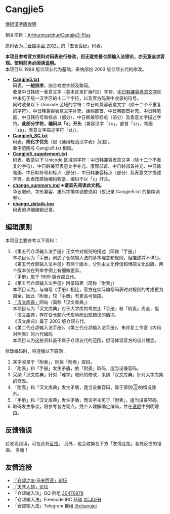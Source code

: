 # Cangjie5

[傳統漢字版說明](https://github.com/Jackchows/Cangjie5/blob/master/README.md)

相关项目：[Arthurmcarthur/Cangjie3-Plus](https://github.com/Arthurmcarthur/Cangjie3-Plus)

原码表为[「仓颉平台 2012」](http://www.chinesecj.com/forum/viewthread.php?tid=2596)的「五仓世纪」码表。

**本项目参考官方资料对码表进行修改，但无意完善仓颉输入法理论，亦无意追求客观。使用前务必阅读[说明](https://github.com/Jackchows/Cangjie5/blob/master/change_summary.md#%E4%B8%BB%E8%A6%81%E6%94%B9%E7%A2%BC%E8%AA%AA%E6%98%8E%E5%8F%8A%E7%88%AD%E8%AD%B0%E5%8F%96%E7%A2%BC)。**<br />
本项目以 1999 版仓颉五代为基础，采纳部份 2003 版仓颉五代的修改。<br />

- **[Cangjie5.txt](https://github.com/Jackchows/Cangjie5/blob/master/Cangjie5.txt)**<br />
码表。**一般排序**，综合考虑字频及繁简。<br />
收录中日韩统一表意文字（基本区至扩展F区）字符、[中日韩兼容表意文字](https://zh.wikipedia.org/wiki/%E4%B8%AD%E6%97%A5%E9%9F%93%E7%9B%B8%E5%AE%B9%E5%AD%97%E5%85%83)区中未见于统一汉字区的十二个字符，以及官方码表中收录的符号。<br />
同时收录以下 Unicode 区域的字符：中日韩兼容表意文字（除十二个不重复的字符）、中日韩兼容表意文字补充、康熙部首、中日韩部首补充、中日韩笔画、中日韩符号和标点（部分）、中日韩兼容标点（部分）及表意文字描述字符。**此部分字符，编码以「z」开头**（兼容汉字「zc」，部首「zr」，笔画「zs」，表意文字描述字符「zi」）。<br />
- **[Cangjie5_SC.txt](https://github.com/Jackchows/Cangjie5/blob/master/Cangjie5_SC.txt)**<br />
码表。**简化字优先**（限《通用规范汉字表》范围）。<br />
收字范围与 Cangjie5.txt 相同。
- **[Cangjie5_supplement.txt](https://github.com/Jackchows/Cangjie5/blob/master/Cangjie5_supplement.txt)**<br />
码表。收录以下 Unicode 区域的字符：中日韩兼容表意文字（除十二个不重复的字符）、中日韩兼容表意文字补充、康熙部首、中日韩部首补充、中日韩笔画、中日韩符号和标点（部分）、中日韩兼容标点（部分）及表意文字描述字符。此表按原始编码收录，编码不以「z」开头。<br />
- **[change_summary.md](https://github.com/Jackchows/Cangjie5/blob/master/change_summary.md)    ※请首先阅读此文档。**<br />
争议取码、字形兼容、重码字排序调整说明（仅记录 Cangjie5.txt 的排序调整）。
- **[change_details.log](https://github.com/Jackchows/Cangjie5/blob/master/change_details.log)**<br />
码表的详细编辑记录。

## 编辑原则

本项目主要参考以下资料：<br />
1. 《第五代仓颉输入法手册》正文中对规则的描述（简称「手册」）<br />
本项目认为「手册」阐述了仓颉输入法的基本理念和规则，但描述并不详尽。<br />
《第五代仓颉输入法手册》有两个版本，分别由文化传信和博硕文化出版，两个版本仅在列举字例上有细微差异。<br />
「手册」属于 1999 版仓颉五代。<br />
2. 《第五代仓颉输入法手册》附录码表（简称「附表」）<br />
本项目认为，与编写《手册》相比，官方在实际编写码表时对规则的考虑更为周全，因此「附表」较「手册」有更高可信度。<br />
3. [「汉文库典」](http://hanculture.com/dic/index.php)网站（简称「汉文库典」）<br />
本项目认为「汉文库典」对于大字库的考虑比「手册」和「附表」周全，但「汉文库典」存在受仓颉六代影响而出现错误的情况。<br />
《汉文库典》属于 2003 版仓颉五代。<br />
4. 《第二代仓颉输入法手册》、《第三代仓颉输入法手册》、朱邦复工作室《内码对照表》的六代编码<br />
本项目认为这些资料虽不属于仓颉五代的范围，但可体现官方的设计理念。<br />

修改编码时，将遵循以下原则：<br />
1. 某字收录于「附表」，则依「附表」取码。<br />
2. 「附表」和「手册」发生矛盾，依「附表」取码，适当设兼容码。<br />
3. 采纳「汉文库典」针对「难字」取码的修改，采纳「汉文库典」针对大字库集的修改。<br />
4. 「附表」和「汉文库典」发生矛盾，适当设兼容码，属于原则③的情况除外。<br />
5. 「手册」和「汉文库典」发生矛盾，而该字未见于「附表」，适当设兼容码。<br />
6. 取码发生争议，将参考各方观点，凭个人理解确定编码，并在[说明](https://github.com/Jackchows/Cangjie5/blob/master/change_summary.md#%E4%B8%BB%E8%A6%81%E6%94%B9%E7%A2%BC%E8%AA%AA%E6%98%8E%E5%8F%8A%E7%88%AD%E8%AD%B0%E5%8F%96%E7%A2%BC)中列明理由。<br />

## 反馈错误

若发现错误，可在此处[反馈](https://github.com/Jackchows/Cangjie5/issues/new)。
另外，也会收集在下方「友情连接」各处反馈的错误。
多谢！

## 友情连接
- [「仓颉之友·马来西亚」论坛](http://www.chinesecj.com/forum/forum.php)
- [「天苍人颉」论坛](http://ejsoon.win/phpbb/)
- 「仓颉输入法」QQ 群组 [30476878](https://jq.qq.com/?_wv=1027&k=5W3qETZ)
- 「仓颉输入法」Freenode IRC 频道 [#CJDFH](https://webchat.freenode.net/?channels=%23CJDFH)
- 「仓颉输入法」Telegram 群组 [@changjei](https://t.me/changjei)